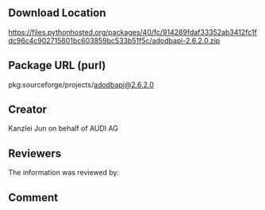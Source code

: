 ﻿## Download Location

https://files.pythonhosted.org/packages/40/fc/914289fdaf33352ab3412fc1fdc96c4c902715601bc603859bc533b51f5c/adodbapi-2.6.2.0.zip

## Package URL (purl)

pkg:sourceforge/projects/adodbapi@2.6.2.0

## Creator

Kanzlei Jun on behalf of AUDI AG

## Reviewers

The information was reviewed by:


## Comment
